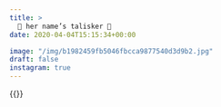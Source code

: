 ```yaml
---
title: >
  🥃 her name’s talisker 🥃
date: 2020-04-04T15:15:34+00:00

image: "/img/b1982459fb5046fbcca9877540d3d9b2.jpg"
draft: false
instagram: true
---
```


{{<photo src="/img/b1982459fb5046fbcca9877540d3d9b2.jpg">}}
